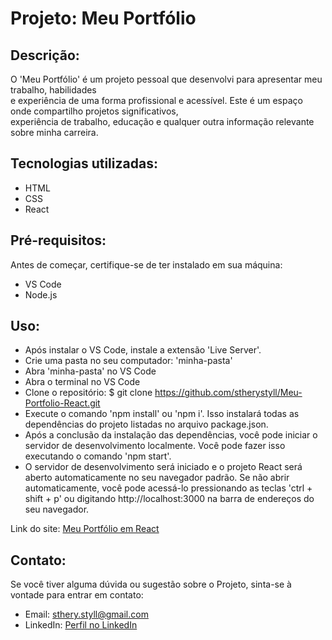 # Projeto: Meu Portfólio

## Descrição: <br>
O 'Meu Portfólio' é um projeto pessoal que desenvolvi para apresentar meu trabalho, habilidades <br>
e experiência de uma forma profissional e acessível. Este é um espaço onde compartilho projetos significativos, <br>
experiência de trabalho, educação e qualquer outra informação relevante sobre minha carreira.<br>

## Tecnologias utilizadas:<br>
* HTML <br>
* CSS <br>
* React <br>

## Pré-requisitos:<br>
Antes de começar, certifique-se de ter instalado em sua máquina:<br>

- VS Code <br>
- Node.js <br>

## Uso:<br>
* Após instalar o VS Code, instale a extensão 'Live Server'.<br>
* Crie uma pasta no seu computador:  'minha-pasta' <br>
* Abra 'minha-pasta' no VS Code <br>
* Abra o terminal no VS Code <br>
* Clone o repositório: $ git clone https://github.com/stherystyll/Meu-Portfolio-React.git <br>
* Execute o comando 'npm install' ou 'npm i'. Isso instalará todas as dependências do projeto listadas no arquivo package.json.<br>
* Após a conclusão da instalação das dependências, você pode iniciar o servidor de desenvolvimento localmente. Você pode fazer isso executando o comando 'npm start'.<br>
* O servidor de desenvolvimento será iniciado e o projeto React será aberto automaticamente no seu navegador padrão. Se não abrir automaticamente, você pode acessá-lo pressionando as teclas 'ctrl + shift + p' ou digitando http://localhost:3000 na barra de endereços do seu navegador.<br>

Link do site: [Meu Portfólio em React](https://portfolio-react-self-nine.vercel.app/) <br>

## Contato:<br>
Se você tiver alguma dúvida ou sugestão sobre o Projeto, sinta-se à vontade para entrar em contato:<br>

- Email: sthery.styll@gmail.com<br>
- LinkedIn: [Perfil no LinkedIn](https://www.linkedin.com/in/sthery-alves-5214ab99/)
